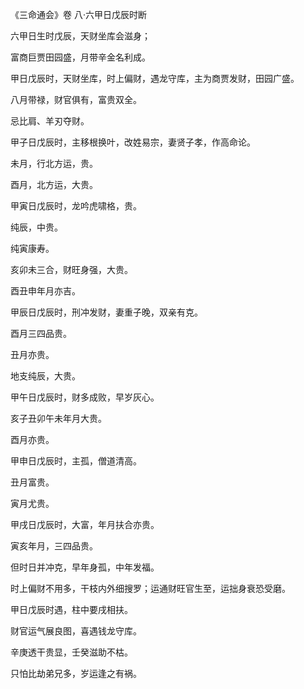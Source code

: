 《三命通会》卷 八·六甲日戊辰时断

六甲日生时戊辰，天财坐库会滋身；

富商巨贾田园盛，月带辛金名利成。

甲日戊辰时，天财坐库，时上偏财，遇龙守库，主为商贾发财，田园广盛。

八月带禄，财官俱有，富贵双全。

忌比肩、羊刃夺财。

甲子日戊辰时，主移根换叶，改姓易宗，妻贤子孝，作高命论。

未月，行北方运，贵。

酉月，北方运，大贵。

甲寅日戊辰时，龙吟虎啸格，贵。

纯辰，中贵。

纯寅康寿。

亥卯未三合，财旺身强，大贵。

酉丑申年月亦吉。

甲辰日戊辰时，刑冲发财，妻重子晚，双亲有克。

酉月三四品贵。

丑月亦贵。

地支纯辰，大贵。

甲午日戊辰时，财多成败，早岁灰心。

亥子丑卯午未年月大贵。

酉月亦贵。

甲申日戊辰时，主孤，僧道清高。

丑月富贵。

寅月尤贵。

甲戌日戊辰时，大富，年月扶合亦贵。

寅亥年月，三四品贵。

但时日并冲克，早年身孤，中年发福。

时上偏财不用多，干枝内外细搜罗；运通财旺官生至，运拙身衰恐受磨。

甲日戊辰时遇，柱中要戌相扶。

财官运气展良图，喜遇钱龙守库。

辛庚透干贵显，壬癸滋助不枯。

只怕比劫弟兄多，岁运逢之有祸。

